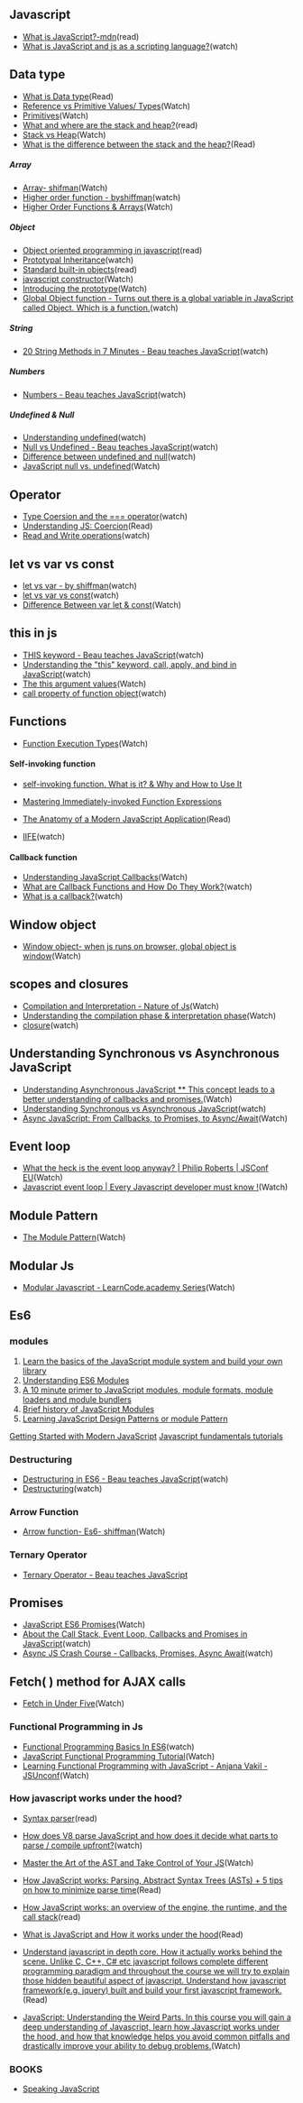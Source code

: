 ## Javascript
- [What is JavaScript?-mdn](https://developer.mozilla.org/en-US/docs/Learn/JavaScript/First_steps/What_is_JavaScript)(read)
- [What is JavaScript and js as a scripting language?](https://www.youtube.com/watch?v=VEzWZav5EkA&list=PLqq-6Pq4lTTYFJxC9NLJ7dSTI5Z1WWB6K&index=3)(watch)


## Data type
- [What is Data type](https://searchmicroservices.techtarget.com/definition/data-type)(Read)
- [Reference vs Primitive Values/ Types](https://www.youtube.com/watch?v=9ooYYRLdg_g)(Watch)
- [Primitives](https://www.youtube.com/watch?v=r-Hph-6Awmg&list=PL9ZqDLjDY8PmVejsIWIShSizE6TFwC9tE&index=4)(Watch)
- [What and where are the stack and heap?](https://stackoverflow.com/questions/79923/what-and-where-are-the-stack-and-heap)(read)
- [Stack vs Heap](https://www.youtube.com/watch?v=PdvGEI-P3-M)(Watch)
- [What is the difference between the stack and the heap?](https://www.quora.com/What-is-the-difference-between-the-stack-and-the-heap)(Read)


##### Array
- [Array- shifman](https://www.youtube.com/results?search_query=array+in+javascript+shiffman)(Watch)
- [Higher order function - byshiffman](https://www.youtube.com/watch?v=H4awPsyugS0&list=PLRqwX-V7Uu6YgpA3Oht-7B4NBQwFVe3pr&index=5)(watch)
- [Higher Order Functions & Arrays](https://www.youtube.com/watch?v=rRgD1yVwIvE&t=398s)(Watch)


##### Object
- [Object oriented programming in javascript](https://scotch.io/@zellwk)(read)
- [Prototypal Inheritance](https://www.youtube.com/watch?v=3AKh0-PDsMw)(watch)
- [Standard built-in objects](https://developer.mozilla.org/en-US/docs/Web/JavaScript/Reference/Global_Objects)(read)
- [javascript constructor](https://www.youtube.com/watch?v=NmpHR95tZzQ&index=4&list=PLqq-6Pq4lTTaflXUL0v3TSm86nodn0c_u)(Watch)
- [Introducing the prototype](https://www.youtube.com/watch?v=z19gt-wslCo&index=12&list=PLqq-6Pq4lTTaflXUL0v3TSm86nodn0c_u)(Watch)
- [Global Object function - Turns out there is a global variable in JavaScript called Object. Which is a function.](https://www.youtube.com/watch?v=eFm3rdarXDA&list=PLqq-6Pq4lTTaflXUL0v3TSm86nodn0c_u&index=16)(watch)

##### String
- [20 String Methods in 7 Minutes - Beau teaches JavaScript](https://www.youtube.com/watch?v=VRz0nbax0uI)(watch)

##### Numbers
- [Numbers - Beau teaches JavaScript](https://www.youtube.com/watch?v=nBEBraDJkFg)(watch)

##### Undefined & Null
- [Understanding undefined](https://www.youtube.com/watch?v=oYhyG1M-W-o)(watch)
- [Null vs Undefined - Beau teaches JavaScript](https://www.youtube.com/watch?v=VwaqJy_clnc)(watch)
- [Difference between undefined and null](https://www.youtube.com/watch?v=JM-fQHknjh8)(watch)
- [JavaScript null vs. undefined](https://www.youtube.com/watch?v=spgTd91FAjo)(Watch)



## Operator 
- [Type Coersion and the === operator](https://www.youtube.com/watch?v=IQoBAaxR3Ng)(watch)
- [Understanding JS: Coercion](https://hackernoon.com/understanding-js-coercion-ff5684475bfc)(Read)
- [Read and Write operations](https://www.youtube.com/watch?v=EchOXbPyhVI&list=PLqq-6Pq4lTTZ_LyvzfrndUOkIvOF4y-_c&index=7)(watch)


## let vs var vs const
- [let vs var - by shiffman](https://www.youtube.com/watch?v=q8SHaDQdul0&index=1&list=PLRqwX-V7Uu6YgpA3Oht-7B4NBQwFVe3pr&pbjreload=10)(watch)
- [let vs var vs const](https://www.youtube.com/results?search_query=let+vs+var+javascript)(watch)
- [Difference Between var let & const](https://www.youtube.com/watch?v=Jbl5QRwMlNA&list=PL9ZqDLjDY8PmVejsIWIShSizE6TFwC9tE&index=3)(Watch)


## this in js
- [THIS keyword - Beau teaches JavaScript](https://www.youtube.com/watch?v=eOI9GzMfd24)(watch)
- [Understanding the "this" keyword, call, apply, and bind in JavaScript](https://tylermcginnis.com/this-keyword-call-apply-bind-javascript/)(watch)
- [The this argument values](https://www.youtube.com/watch?v=aqgOxngcLDg&index=8&list=PLqq-6Pq4lTTaflXUL0v3TSm86nodn0c_u)(Watch)
- [call property of function object](https://www.youtube.com/watch?v=vvV-GZ6AMMY&index=10&list=PLqq-6Pq4lTTaflXUL0v3TSm86nodn0c_u)(watch)

## Functions
- [Function Execution Types](https://www.youtube.com/watch?v=3VXk8h9tKEo&list=PLqq-6Pq4lTTaflXUL0v3TSm86nodn0c_u&index=7)(Watch)

#### Self-invoking function
- [self-invoking function. What is it? & Why and How to Use It](https://ilovecoding.org/lessons/self-invoking-anonymous-function-what-is-it-why-and-how-to-use-it)

- [Mastering Immediately-invoked Function Expressions](https://medium.com/@vvkchandra/essential-javascript-mastering-immediately-invoked-function-expressions-67791338ddc6)

- [The Anatomy of a Modern JavaScript Application](https://www.sitepoint.com/anatomy-of-a-modern-javascript-application/)(Read)
- [IIFE](https://www.youtube.com/watch?v=q21QSRpNaAQ&list=PLqq-6Pq4lTTZ_LyvzfrndUOkIvOF4y-_c&index=6)(watch)

#### Callback function
- [Understanding JavaScript Callbacks](https://www.youtube.com/watch?v=Nau-iEEgEoM&t=344s)(Watch)
- [What are Callback Functions and How Do They Work?](https://www.youtube.com/watch?v=uPCxgnLOuiQ)(watch)
- [What is a callback?](https://www.youtube.com/watch?v=xHneyv38Jro)(watch)

## Window object 
- [Window object- when js runs on browser, global object is window](https://www.youtube.com/watch?v=3oD7RQTJqvc&index=9&list=PLqq-6Pq4lTTZ_LyvzfrndUOkIvOF4y-_c)(Watch)

## scopes and closures
- [Compilation and Interpretation - Nature of Js](https://www.youtube.com/watch?v=tvb_Zl53xLI&index=10&list=PLqq-6Pq4lTTZ_LyvzfrndUOkIvOF4y-_c)(Watch)
- [Understanding the compilation phase & interpretation phase](https://www.youtube.com/watch?v=9d8Qxq-tJRg&index=11&list=PLqq-6Pq4lTTZ_LyvzfrndUOkIvOF4y-_c)(Watch)
- [closure](https://www.youtube.com/watch?v=Nj3_DMUXEbE&list=PLqq-6Pq4lTTZ_LyvzfrndUOkIvOF4y-_c&index=17)(watch)


## Understanding Synchronous vs Asynchronous JavaScript
- [Understanding Asynchronous JavaScript ** This concept leads to a better understanding of callbacks and promises.](https://www.youtube.com/watch?v=_IGIQ10yX1o&list=PLTo9PCskHpbHIDnzl8tRYldSCSQaFgAHd)(Watch)
- [Understanding Synchronous vs Asynchronous JavaScript](https://www.youtube.com/watch?v=Q-Zmc0E0GYY)(watch)
- [Async JavaScript: From Callbacks, to Promises, to Async/Await](https://tylermcginnis.com/async-javascript-from-callbacks-to-promises-to-async-await/)(Watch)


## Event loop
- [What the heck is the event loop anyway? | Philip Roberts | JSConf EU](https://www.youtube.com/watch?v=8aGhZQkoFbQ)(Watch)
- [Javascript event loop | Every Javascript developer must know !](https://www.youtube.com/watch?v=XzXIMZMN9k4)(Watch)


## Module Pattern
- [The Module Pattern](https://www.youtube.com/watch?v=yF3GR-7u4y4&list=PLqq-6Pq4lTTZ_LyvzfrndUOkIvOF4y-_c&index=20)(Watch)

## Modular Js
- [Modular Javascript - LearnCode.academy Series](https://www.youtube.com/watch?v=HkFlM73G-hk&list=PLoYCgNOIyGABs-wDaaxChu82q_xQgUb4f)(Watch)

## Es6 
  ### modules
1. [Learn the basics of the JavaScript module system and build your own library](https://medium.freecodecamp.org/anatomy-of-js-module-systems-and-building-libraries-fadcd8dbd0e)
2. [Understanding ES6 Modules](https://www.sitepoint.com/understanding-es6-modules/)
3. [A 10 minute primer to JavaScript modules, module formats, module loaders and module bundlers](https://www.jvandemo.com/a-10-minute-primer-to-javascript-modules-module-formats-module-loaders-and-module-bundlers/)
4. [Brief history of JavaScript Modules](https://medium.com/sungthecoder/javascript-module-module-loader-module-bundler-es6-module-confused-yet-6343510e7bde)
5. [Learning JavaScript Design Patterns or module Pattern](https://addyosmani.com/resources/essentialjsdesignpatterns/book/#designpatternsjavascript)

[Getting Started with Modern JavaScript](https://www.sitepoint.com/learn/javascript/)
[Javascript fundamentals tutorials](https://flaviocopes.com/tags/js/)


### Destructuring
- [Destructuring in ES6 - Beau teaches JavaScript](https://www.youtube.com/watch?v=-vR3a11Wzt0)(watch)
- [Destructuring](https://www.youtube.com/watch?v=eNPlzq9kPv4)(watch)

### Arrow Function
- [Arrow function- Es6- shiffman](https://www.youtube.com/watch?v=mrYMzpbFz18&t=1054s)(Watch)

### Ternary Operator
- [Ternary Operator - Beau teaches JavaScript](https://www.youtube.com/watch?v=s4sB1hm73tw)

## Promises
- [JavaScript ES6 Promises](https://www.youtube.com/watch?v=SmPouEFKOBg&list=PLyuRouwmQCjngZXVn48vYmPK_1yAF-fLw)(Watch)
- [About the Call Stack, Event Loop, Callbacks and Promises in JavaScript](https://www.youtube.com/watch?v=RRgAdi3gX-s)(watch)
- [Async JS Crash Course - Callbacks, Promises, Async Await](https://www.youtube.com/watch?v=PoRJizFvM7s)(watch)

## Fetch( ) method for AJAX calls
- [Fetch in Under Five](https://www.youtube.com/watch?v=FmpMIaukgfA&list=PLyuRouwmQCjngZXVn48vYmPK_1yAF-fLw&index=5)(Watch)

### Functional Programming in Js
- [Functional Programming Basics In ES6](https://www.youtube.com/watch?v=FYXpOjwYzcs)(watch)
- [JavaScript Functional Programming Tutorial](https://www.youtube.com/watch?v=6NPfQJJEySY&index=5&list=PL9ZqDLjDY8PmVejsIWIShSizE6TFwC9tE)(Watch)
- [Learning Functional Programming with JavaScript - Anjana Vakil - JSUnconf](https://www.youtube.com/watch?v=e-5obm1G_FY)(Watch)

### How javascript works under the hood?
- [Syntax parser](https://medium.com/@easyexpresssoft/javascript-syntax-parser-4b7f3f320ebe)(read)
- [How does V8 parse JavaScript and how does it decide what parts to parse / compile upfront?](https://www.youtube.com/watch?v=Fg7niTmNNLg)(watch)
- [Master the Art of the AST and Take Control of Your JS](https://www.youtube.com/watch?v=C06MohLG_3s)(Watch)

- [How JavaScript works: Parsing, Abstract Syntax Trees (ASTs) + 5 tips on how to minimize parse time](https://blog.sessionstack.com/how-javascript-works-parsing-abstract-syntax-trees-asts-5-tips-on-how-to-minimize-parse-time-abfcf7e8a0c8)(Read)
- [How JavaScript works: an overview of the engine, the runtime, and the call stack](https://blog.sessionstack.com/how-does-javascript-actually-work-part-1-b0bacc073cf)(read)
- [What is JavaScript and How it works under the hood](https://www.codementor.io/mukuljainx/what-is-javascript-and-how-it-works-under-the-hood-8bqkes6r2)(Read)
- [Understand javascript in depth core. How it actually works behind the scene. Unlike C, C++, C# etc javascript follows complete different programming paradigm and throughout the course we will try to explain those hidden beautiful aspect of javascript.
Understand how javascript framework(e.g. jquery) built and build your first javascript framework.](https://www.technolizard.com/base/technology/javascript/introduction/)(Read)
- [JavaScript: Understanding the Weird Parts.
In this course you will gain a deep understanding of Javascript, learn how Javascript works under the hood, and how that knowledge helps you avoid common pitfalls and drastically improve your ability to debug problems.](https://www.youtube.com/playlist?list=PLz1XPAFf8IxbIU78QL158l_KlN9CvH5fg)(Watch)


### BOOKS
- [Speaking JavaScript](http://speakingjs.com/es5/index.html#toc_ch19)

